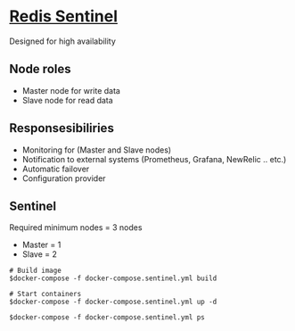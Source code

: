 # [Redis Sentinel](https://redis.io/topics/sentinel)
Designed for high availability

## Node roles
* Master node for write data
* Slave node for read data

## Responsesibiliries
* Monitoring for (Master and Slave nodes)
* Notification to external systems (Prometheus, Grafana, NewRelic .. etc.)
* Automatic failover
* Configuration provider


## Sentinel
Required minimum nodes = 3 nodes
* Master = 1
* Slave = 2


```
# Build image
$docker-compose -f docker-compose.sentinel.yml build 

# Start containers
$docker-compose -f docker-compose.sentinel.yml up -d 

$docker-compose -f docker-compose.sentinel.yml ps
```

